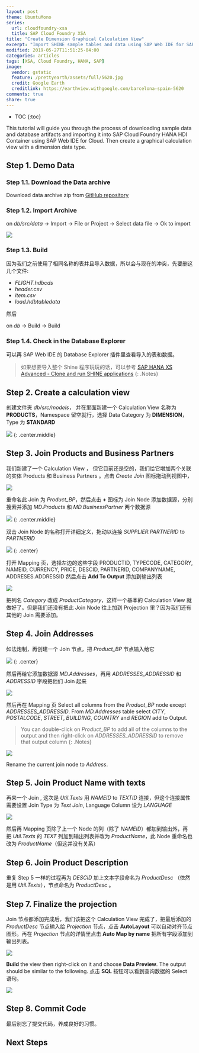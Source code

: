 ```yaml
---
layout: post
theme: UbuntuMono
series:
  url: cloudfoundry-xsa
  title: SAP Cloud Foundry XSA
title: "Create Dimension Graphical Calculation View"
excerpt: "Import SHINE sample tables and data using SAP Web IDE for SAP HANA. Create a graphical calculation view with a dimension data type."
modified: 2019-05-27T11:51:25-04:00
categories: articles
tags: [XSA, Cloud Foundry, HANA, SAP]
image:
  vendor: gstatic
  feature: /prettyearth/assets/full/5620.jpg
  credit: Google Earth
  creditlink: https://earthview.withgoogle.com/barcelona-spain-5620
comments: true
share: true
---
```


* TOC
{:toc}

This tutorial will guide you through the process of downloading sample data and database artifacts and importing it into SAP Cloud Foundry HANA HDI Container using SAP Web IDE for Cloud. Then create a graphical calculation view with a dimension data type.

## Step 1. Demo Data

### Step 1.1. Download the Data archive

Download data archive zip from [GitHub repository](https://github.com/SAP/com.sap.openSAP.hana5.templates/raw/hana2_sps01/ex2/core-db/data.zip)

### Step 1.2. Import Archive

on *db/src/data* -> Import -> File or Project -> Select data file -> Ok to import

![](/images/cloud/hana/calcview/import-tables-data-archive.png)

### Step 1.3. Build

因为我们之前使用了相同名称的表并且导入数据，所以会与现在的冲突，先要删这几个文件:

* *FLIGHT.hdbcds*
* *header.csv*
* *item.csv*
* *load.hdbtabledata*

然后

on *db* -> Build -> Build

### Step 1.4. Check in the Database Explorer

可以再 SAP Web IDE 的 Database Explorer 插件里查看导入的表和数据。

> 如果想要导入整个 Shine 程序玩玩的话，可以参考 [SAP HANA XS Advanced - Clone and run SHINE applications](https://developers.sap.com/tutorials/xsa-ml-e2e-access-shine.html)
{: .Notes}

## Step 2. Create a calculation view

创建文件夹 *db/src/models*， 并在里面新建一个 Calculation View 名称为 **PRODUCTS**，Namespace 留空就行，选择 Data Category 为 **DIMENSION**，Type 为 **STANDARD**

![](/images/cloud/hana/calcview/new-calculation-view.png)
{: .center.middle}

## Step 3. Join Products and Business Partners

我们新建了一个 Calculation View ， 但它目前还是空的，我们给它增加两个关联的实体 Products 和 Business Partners 。点击 *Create Join* 图标拖动到视图中，

![](/images/cloud/hana/calcview/create-join.png)

重命名此 Join 为 *Product_BP*，然后点击 **+** 图标为 Join Node 添加数据源，分别搜索并添加 *MD.Products* 和 *MD.BusinessPartner* 两个数据源

![](/images/cloud/hana/calcview/add-datasource.png)
{: .center.middle}

双击 Join Node 的名称打开详细定义，拖动以连接 *SUPPLIER.PARTNERID* to *PARTNERID*

![](/images/cloud/hana/calcview/a2.gif)
{: .center}

打开 Mapping 页，选择左边的这些字段 PRODUCTID, TYPECODE, CATEGORY, NAMEID, CURRENCY, PRICE, DESCID, PARTNERID, COMPANYNAME, ADDRESES.ADDRESSID 然后点击 **Add To Output** 添加到输出列表

![](/images/cloud/hana/calcview/mapping.png)

把列名 *Category* 改成 *ProductCategory*，这样一个基本的 Calculation View 就做好了。但是我们还没有把此 Join Node 往上加到 Projection 里？因为我们还有其他的 Join 需要添加。

## Step 4. Join Addresses

如法炮制，再创建一个 Join 节点，把 *Product_BP* 节点输入给它

![](/images/cloud/hana/calcview/a3.gif)
{: .center}

然后再给它添加数据源 *MD.Addresses*，再用 *ADDRESSES_ADDRESSID* 和 *ADDRESSID* 字段把他们 Join 起来

![](/images/cloud/hana/calcview/join-address.png)

然后再在 Mapping 页 Select all columns from the *Product_BP* node except *ADDRESSES_ADDRESSID*. From *MD.Addresses* table select *CITY*, *POSTALCODE*, *STREET*, *BUILDING*, *COUNTRY* and *REGION* add to Output.

> You can double-click on *Product_BP* to add all of the columns to the output and then right-click on *ADDRESSES_ADDRESSID* to remove that output column
{: .Notes}

![](/images/cloud/hana/calcview/mapping-address.png)

Rename the current join node to *Address*.

## Step 5. Join Product Name with texts

再来一个 Join , 这次是 *Util.Texts* 用  *NAMEID* to *TEXTID* 连接，但这个连接属性需要设置 Join Type 为 *Text Join*, Language Column 设为 *LANGUAGE*

![](/images/cloud/hana/calcview/join-language.png)

然后再 Mapping 页除了上一个 Node 的列（除了 *NAMEID*）都加到输出外，再把 *Util.Texts* 的 *TEXT* 列加到输出列表并改为 *ProductName*，此 Node 重命名也改为 *ProductName*（但这并没有关系）

## Step 6. Join Product Description

重复 Step 5 一样的过程再为 *DESCID* 加上文本字段命名为 *ProductDesc* （依然是用 *Util.Texts*），节点命名为 *ProductDesc* 。

## Step 7. Finalize the projection

Join 节点都添加完成后，我们该把这个 Calculation View 完成了，把最后添加的 *ProductDesc* 节点输入给 *Projection* 节点，点击 **AutoLayout** 可以自动对齐节点图形。再在 *Projection* 节点的详情里点击 **Auto Map by name** 把所有字段添加到输出列表。

![](/images/cloud/hana/calcview/final.png)

**Build** the view then right-click on it and choose **Data Preview**. The output should be similar to the following. 点击 **SQL** 按钮可以看到查询数据的 Select 语句。

![](/images/cloud/hana/calcview/data-preview.png)

## Step 8. Commit Code

最后别忘了提交代码，养成良好的习惯。

## Next Steps